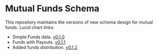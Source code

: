 # Mutual Funds Schema
This repository maintains the versions of new schema design for mutual funds.
Lucid chart links:
- Simple Funds data. [v0.1.0](https://lucid.app/lucidchart/7d07992d-e72d-4b27-a349-85da71e08cb5/edit?invitationId=inv_bd52b093-388f-43c0-8770-cc13c270eeec&page=0_0#)
- Funds with Payouts. [v0.1.1](https://lucid.app/lucidchart/a6b9d455-9510-4b64-8dc3-202f82f1cb56/edit?viewport_loc=104%2C-69%2C1224%2C677%2C0_0&invitationId=inv_8c781047-d439-4734-8b75-54496bc1f0d7)
- Added funds distribution. [v0.1.2](https://lucid.app/lucidchart/929cf77a-603b-44bf-af85-d113d9e689be/edit?beaconFlowId=B5767761C46D19F7&invitationId=inv_a551b2d0-9da0-416f-b986-f04a97c1190e&page=0_0#)
